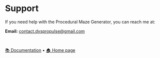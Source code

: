 # Support

If you need help with the Procedural Maze Generator, you can reach me at:

**Email:** contact.dyspropulse@gmail.com 

<br> 


[📚 Documentation](./MazeGeneratorDoc.pdf/) • [🏠 Home page](../)  
